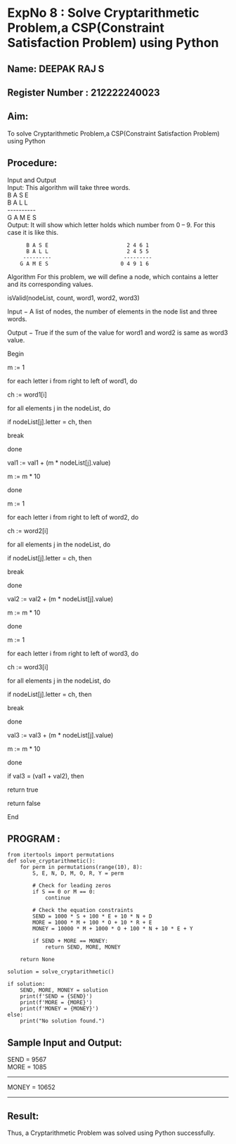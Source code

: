 # ExpNo 8 : Solve Cryptarithmetic Problem,a CSP(Constraint Satisfaction Problem) using Python
## Name: DEEPAK RAJ S
## Register Number : 212222240023
## Aim:
To solve Cryptarithmetic Problem,a CSP(Constraint Satisfaction Problem) using Python

## Procedure:

Input and Output
<br>Input:
This algorithm will take three words.
<br> B A S E<br>
    B A L L<br>
           ----------<br>
           G A M E S<br>
Output: It will show which letter holds which number from 0 – 9. For this case it is like this.

          B A S E                         2 4 6 1
          B A L L                         2 4 5 5
         ---------                       ---------
        G A M E S                       0 4 9 1 6
Algorithm For this problem, we will define a node, which contains a letter and its corresponding values.

isValid(nodeList, count, word1, word2, word3)

Input − A list of nodes, the number of elements in the node list and three words.

Output − True if the sum of the value for word1 and word2 is same as word3 value.

Begin

m := 1

for each letter i from right to left of word1, do

ch := word1[i]

for all elements j in the nodeList, do

if nodeList[j].letter = ch, then

break

done

val1 := val1 + (m * nodeList[j].value)

m := m * 10

done

m := 1

for each letter i from right to left of word2, do

ch := word2[i]

for all elements j in the nodeList, do

if nodeList[j].letter = ch, then

break

done

val2 := val2 + (m * nodeList[j].value)

m := m * 10

done

m := 1

for each letter i from right to left of word3, do

ch := word3[i]

for all elements j in the nodeList, do

if nodeList[j].letter = ch, then

break

done

val3 := val3 + (m * nodeList[j].value)

m := m * 10

done

if val3 = (val1 + val2), then

return true

return false

End

## PROGRAM :
```
from itertools import permutations
def solve_cryptarithmetic():
    for perm in permutations(range(10), 8):
        S, E, N, D, M, O, R, Y = perm

        # Check for leading zeros
        if S == 0 or M == 0:
            continue

        # Check the equation constraints
        SEND = 1000 * S + 100 * E + 10 * N + D
        MORE = 1000 * M + 100 * O + 10 * R + E
        MONEY = 10000 * M + 1000 * O + 100 * N + 10 * E + Y

        if SEND + MORE == MONEY:
            return SEND, MORE, MONEY

    return None

solution = solve_cryptarithmetic()

if solution:
    SEND, MORE, MONEY = solution
    print(f'SEND = {SEND}')
    print(f'MORE = {MORE}')
    print(f'MONEY = {MONEY}')
else:
    print("No solution found.")
```
## Sample Input and Output:
SEND = 9567<br>
MORE = 1085<br>
<hr>
MONEY = 10652<br>
<hr>

## Result:

Thus, a Cryptarithmetic Problem was solved using Python successfully.
